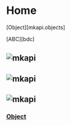 # Home

[Object][mkapi.objects]

[ABC][bdc]

## ![mkapi](mkapi.objects)

## ![mkapi](mkapi.objects.Object)

## ![mkapi](mkapi.objects.Module)

### [Object](mkapi.objects.Object)
